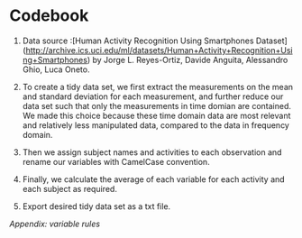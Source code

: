 # Codebook 

1. Data source :[Human Activity Recognition Using Smartphones Dataset] (http://archive.ics.uci.edu/ml/datasets/Human+Activity+Recognition+Using+Smartphones) by Jorge L. Reyes-Ortiz, Davide Anguita, Alessandro Ghio, Luca Oneto.

2. To create a tidy data set, we first extract the measurements on the mean and standard deviation for each measurement, and 
further reduce our data set such that only the measurements in time domian are contained. We made this choice because these
time domain data are most relevant and relatively less manipulated data, compared to the data in frequency domain.

3. Then we assign subject names and activities to each observation and rename our variables with CamelCase convention.

4. Finally, we calculate the average of each variable for each activity and each subject as required. 

5. Export desired tidy data set as a txt file.

*Appendix: variable rules*



